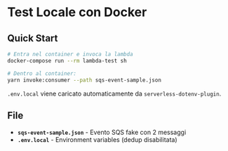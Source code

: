 # Test Locale con Docker

## Quick Start

```bash
# Entra nel container e invoca la lambda
docker-compose run --rm lambda-test sh

# Dentro al container:
yarn invoke:consumer --path sqs-event-sample.json
```

`.env.local` viene caricato automaticamente da `serverless-dotenv-plugin`.

## File

- **`sqs-event-sample.json`** - Evento SQS fake con 2 messaggi
- **`.env.local`** - Environment variables (dedup disabilitata)
